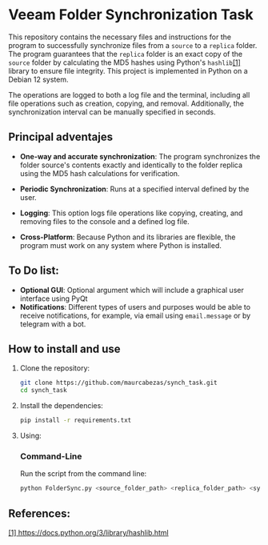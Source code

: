# Veeam Folder Synchronization Task

This repository contains the necessary files and instructions for the program to successfully synchronize files from a `source` to a `replica` folder. The program guarantees that the `replica` folder is an exact copy of the `source` folder by calculating the MD5 hashes using Python's `hashlib`<a href="#">[1]</a> library to ensure file integrity. This project is implemented in Python on a Debian 12 system.


The operations are logged to both a log file and the terminal, including all file operations such as creation, copying, and removal. Additionally, the synchronization interval can be manually specified in seconds.


## Principal adventajes

- **One-way and accurate synchronization**: The program synchronizes the folder source's contents exactly and identically to the folder replica using the MD5 hash calculations for verification.

- **Periodic Synchronization**: Runs at a specified interval defined by the user.

- **Logging**: This option logs file operations like copying, creating, and removing files to the console and a defined log file.

- **Cross-Platform**: Because Python and its libraries are flexible, the program must work on any system where Python is installed.


## To Do list:

- **Optional GUI**: Optional argument which will include a graphical user interface using PyQt 
- **Notifications**: Different types of users and purposes would be able to receive notifications, for example, via email using `email.message` or by telegram with a bot. 


## How to install and use

1. Clone the repository:
    ```bash
    git clone https://github.com/maurcabezas/synch_task.git
    cd synch_task
    ```

2. Install the dependencies:
    ```bash
    pip install -r requirements.txt
    ```
3. Using:

    ### Command-Line 
    Run the script from the command line:
    ```bash
    python FolderSync.py <source_folder_path> <replica_folder_path> <sync_interval_seconds> <log_file_path>

## References:
<a href="https://docs.python.org/3/library/hashlib.html">[1] https://docs.python.org/3/library/hashlib.html</a> 
